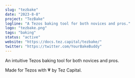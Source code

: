 ```yaml
---
slug: "tezbake"
date: "2023-8-8"
project: "TezBake"
logline: "A Tezos baking tool for both novices and pros."
logo: "tezbake.png"
tags: "baking"
status: "active"
website: "https://docs.tez.capital/tezbake/"
twitter: "https://twitter.com/YourBakeBuddy"
---
```


An intuitive Tezos baking tool for both novices and pros. 

Made for Tezos with 💗 by Tez Capital.
